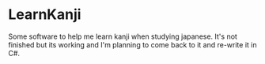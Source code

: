 # LearnKanji
Some software to help me learn kanji when studying japanese. 
It's not finished but its working and I'm planning to come back to it and re-write it
in C#.
